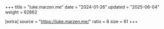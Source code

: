 +++
title = "luke.marzen.me"
date = "2024-01-26"
updated = "2025-06-04"
weight = 62862

[extra]
source = "https://luke.marzen.me/"
ratio = 8
size = 61
+++
